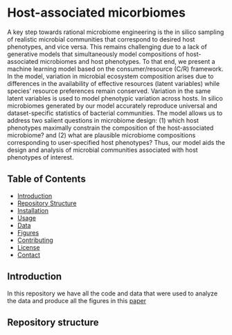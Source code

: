 # Host-associated micorbiomes

A key step towards rational microbiome engineering is the in silico sampling of realistic microbial communities that correspond to desired host phenotypes, and vice versa. This remains challenging due to a lack of generative models that simultaneously model compositions of host-associated microbiomes and host phenotypes. To that end, we present a machine learning model based on the consumer/resource (C/R) framework. In the model, variation in microbial ecosystem composition arises due to differences in the availability of effective resources (latent variables) while species’ resource preferences remain conserved. Variation in the same latent variables is used to model phenotypic variation across hosts. In silico microbiomes generated by our model accurately reproduce universal and dataset-specific statistics of bacterial communities. The model allows us to address two salient questions in microbiome design: (1) which host phenotypes maximally constrain the composition of the host-associated microbiome? and (2) what are plausible microbiome compositions corresponding to user-specified host phenotypes? Thus, our model aids the design and analysis of microbial communities associated with host phenotypes of interest.

## Table of Contents
- [Introduction](#introduction)
- [Repository Structure](#repository-structure)
- [Installation](#installation)
- [Usage](#usage)
- [Data](#data)
- [Figures](#figures)
- [Contributing](#contributing)
- [License](#license)
- [Contact](#contact)

## Introduction

In this repository we have all the code and data that were used to analyze the data and produce all the figures in this [paper](https://doi.org/10.1101/2023.04.28.538625)

## Repository structure
